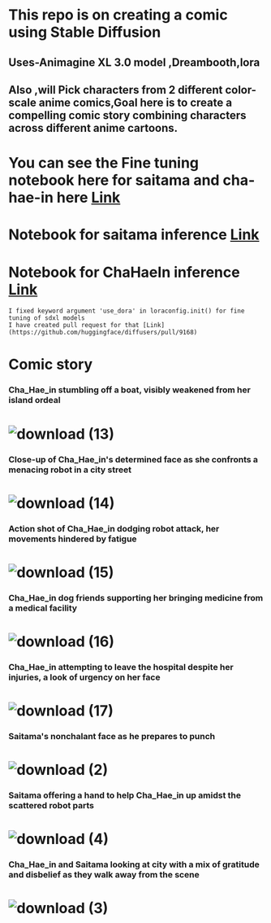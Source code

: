 # This repo is on creating a comic using Stable Diffusion

## Uses-Animagine XL 3.0 model ,Dreambooth,lora

## Also ,will Pick characters from 2 different color-scale anime comics,Goal here is to create a compelling comic story combining characters across different anime cartoons.


# You can see the Fine tuning notebook here for saitama and cha-hae-in here [Link](FineAnimeTuning.ipynb)

# Notebook for saitama inference [Link](Animagine_inferenceSaitama.ipynb)
# Notebook for ChaHaeIn inference [Link](Animagine_inferenceChaHaeIn.ipynb)

```
I fixed keyword argument 'use_dora' in loraconfig.init() for fine tuning of sdxl models
I have created pull request for that [Link](https://github.com/huggingface/diffusers/pull/9168)
```
# Comic story 

### Cha_Hae_in stumbling off a boat, visibly weakened from her island ordeal
# ![download (13)](https://github.com/user-attachments/assets/07b363e2-5da0-4f3c-9f8a-0123d8ac3f4d)
### Close-up of Cha_Hae_in's determined face as she confronts a menacing robot in a city street
# ![download (14)](https://github.com/user-attachments/assets/ef361f01-fd26-4690-9bf5-b82da3dc1ba1)
### Action shot of Cha_Hae_in dodging robot attack, her movements hindered by fatigue
# ![download (15)](https://github.com/user-attachments/assets/12a7e228-7b48-4ad1-a4ca-59190b71bd15)
### Cha_Hae_in dog friends supporting her bringing medicine from a medical facility
# ![download (16)](https://github.com/user-attachments/assets/6c060f1d-d2d9-49f1-a4d3-f5eed6ea012c)
### Cha_Hae_in attempting to leave the hospital despite her injuries, a look of urgency on her face
# ![download (17)](https://github.com/user-attachments/assets/653b01e8-c71c-407b-a222-66c755dda1d6)
### Saitama's nonchalant face as he prepares to punch
# ![download (2)](https://github.com/user-attachments/assets/67bd0f73-a82a-47d9-b482-f7fac655cadc)
### Saitama offering a hand to help Cha_Hae_in up amidst the scattered robot parts
# ![download (4)](https://github.com/user-attachments/assets/f4b36cec-6def-400e-8182-46611b9d021c)
### Cha_Hae_in and Saitama looking at city with a mix of gratitude and disbelief as they walk away from the scene
# ![download (3)](https://github.com/user-attachments/assets/01c88aef-72df-4bb0-aec1-61f765a2f92a)


